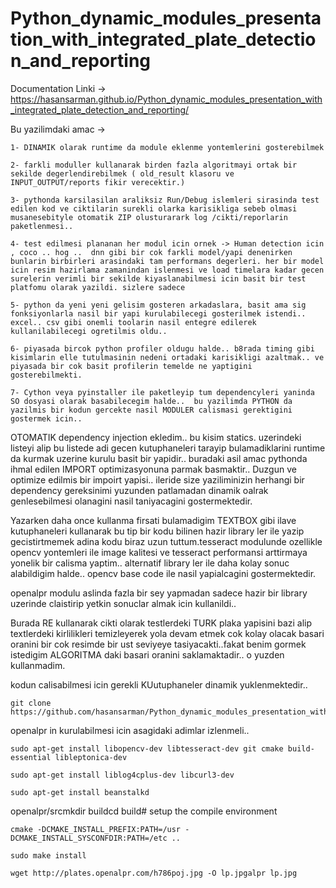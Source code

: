 # Python_dynamic_modules_presentation_with_integrated_plate_detection_and_reporting
Documentation Linki -> https://hasansarman.github.io/Python_dynamic_modules_presentation_with_integrated_plate_detection_and_reporting/



Bu yazilimdaki amac ->
```
1- DINAMIK olarak runtime da module eklenme yontemlerini gosterebilmek
```
```
2- farkli moduller kullanarak birden fazla algoritmayi ortak bir sekilde degerlendirebilmek ( old_result klasoru ve INPUT_OUTPUT/reports fikir verecektir.)
```
```
3- pythonda karsilasilan araliksiz Run/Debug islemleri sirasinda test edilen kod ve ciktilarin surekli olarka karisikliga sebeb olmasi musanesebityle otomatik ZIP olusturarark log /cikti/reporlarin paketlenmesi.. 
```
```
4- test edilmesi plananan her modul icin ornek -> Human detection icin , coco .. hog ..  dnn gibi bir cok farkli model/yapi denenirken bunlarin birbirleri arasindaki tam performans degerleri. her bir model icin resim hazirlama zamanindan islenmesi ve load timelara kadar gecen surelerin verimli bir sekilde kiyaslanabilmesi icin basit bir test platfomu olarak yazildi. sizlere sadece 
```
```
5- python da yeni yeni gelisim gosteren arkadaslara, basit ama sig fonksiyonlarla nasil bir yapi kurulabilecegi gosterilmek istendi.. excel.. csv gibi onemli toolarin nasil entegre edilerek kullanilabilecegi ogretilmis oldu.. 
```

```
6- piyasada bircok python profiler oldugu halde.. b8rada timing gibi kisimlarin elle tutulmasinin nedeni ortadaki karisikligi azaltmak.. ve piyasada bir cok basit profilerin temelde ne yaptigini gosterebilmekti. 
```

```
7- Cython veya pyinstaller ile paketleyip tum dependencyleri yaninda SO dosyasi olarak basabilecegim halde..  bu yazilimda PYTHON da yazilmis bir kodun gercekte nasil MODULER calismasi gerektigini gostermek icin.. 
```

OTOMATIK dependency injection ekledim.. bu kisim statics. uzerindeki listeyi alip bu listede adi gecen kutuphaneleri tarayip bulamadiklarini runtime da kurmak uzerine kurulu basit bir yapidir.. 
buradaki asil amac pythonda ihmal edilen IMPORT optimizasyonuna parmak basmaktir.. Duzgun ve optimize edilmis bir impoirt yapisi.. ileride size yaziliminizin herhangi bir dependency gereksinimi yuzunden patlamadan dinamik oalrak genlesebilmesi olanagini nasil taniyacagini gostermektedir. 

Yazarken daha once kullanma firsati bulamadigim TEXTBOX gibi ilave kutuphaneleri kullanarak bu tip bir kodu bilinen hazir library ler ile yazip gecistirtmemek adina kodu biraz uzun tuttum.tesseract modulunde ozellikle opencv yontemleri ile image kalitesi ve tesseract performansi arttirmaya yonelik bir calisma yaptim.. alternatif library ler ile daha kolay sonuc alabildigim halde.. opencv base code ile nasil yapialcagini gostermektedir.


openalpr modulu aslinda fazla bir sey yapmadan sadece hazir bir library uzerinde claistirip yetkin sonuclar almak icin kullanildi.. 

Burada RE kullanarak cikti olarak testlerdeki TURK plaka yapisini bazi alip textlerdeki kirlilikleri temizleyerek yola devam etmek cok kolay olacak basari oranini bir cok resimde bir ust seviyeye tasiyacakti..fakat benim gormek istedigim ALGORITMA daki basari oranini saklamaktadir.. o yuzden kullanmadim. 

kodun calisabilmesi icin gerekli KUutuphaneler dinamik yuklenmektedir..

```
git clone https://github.com/hasansarman/Python_dynamic_modules_presentation_with_integrated_plate_detection_and_reporting.git
```
openalpr in kurulabilmesi icin asagidaki adimlar izlenmeli.. 
```
sudo apt-get install libopencv-dev libtesseract-dev git cmake build-essential libleptonica-dev
```
```
sudo apt-get install liblog4cplus-dev libcurl3-dev
```
```
sudo apt-get install beanstalkd
```
openalpr/srcmkdir buildcd build# setup the compile environment
```
cmake -DCMAKE_INSTALL_PREFIX:PATH=/usr -DCMAKE_INSTALL_SYSCONFDIR:PATH=/etc ..
```


```
sudo make install
```


```
wget http://plates.openalpr.com/h786poj.jpg -O lp.jpgalpr lp.jpg
```
